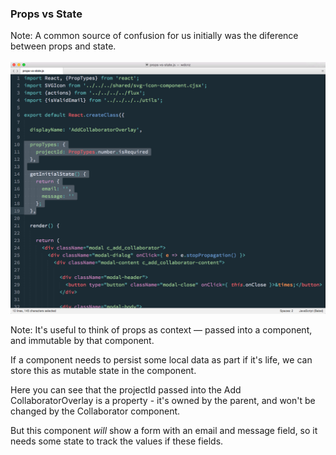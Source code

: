### Props vs State

Note:
A common source of confusion for us initially was the diference between props and state.

This was something that tripped us up a bit when we first started writing components.

---

<a href="subl://open?url=file:///Users/vim/code/sketches/wdcnz-2015-react-tips-and-tricks/code-samples/props-vs-state.js"><img src="../../images/props-vs-state.png" style="margin-top: -60px; border: 0;" /></a>

Note:
It's useful to think of props as context — passed into a component, and immutable by that component.

If a component needs to persist some local data as part if it's life, we can store this as mutable state in the component. 

Here you can see that the projectId passed into the Add CollaboratorOverlay is a property - it's owned by the parent, and won't be changed by the Collaborator component.

But this component _will_ show a form with an email and message field, so it needs some state to track the values if these fields.
